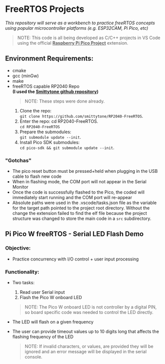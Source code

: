 # FreeRTOS Projects

*This repository will serve as a workbench to practice freeRTOS concepts using popular microcontroller platforms (e.g. ESP32CAM, Pi Pico, etc)*
> NOTE: This code is all being developed as C/C++ projects in VS Code using the official <ins>**Raspberry Pi Pico Project**</ins> extension.

## Environment Requirements:
* cmake
* gcc (minGw)
* make
* freeRTOS capable RP2040 Repo   
    **(I used the [Smittytone github repository](https://github.com/smittytone/RP2040-FreeRTOS))**   
    > NOTE: These steps were done already.
    1. Clone the repo:  
    `git clone https://github.com/smittytone/RP2040-FreeRTOS`.
    2. Enter the repo: cd RP2040-FreeRTOS.   
    `cd RP2040-FreeRTOS`
    3. Prepare the submodules:    
    `git submodule update --init`.
    4. Install Pico SDK submodules:   
    `cd pico-sdk && git submodule update --init`.

### "Gotchas"
* The pico reset button must be pressed+held when plugging in the USB cable to flash new code
* When in flashing mode, the COM port will not appear in the Serial Monitor 
* Once the code is successfully flashed to the Pico, the coded will immediately start running and the COM port will re-appear
* Absolute paths were used in the .vscode/tasks.json file as the variable for the target path pointed to the project root directory. Without the change the extension failed to find the elf file because the project structure was changed to store the main code in a `src` subdirectory.

## Pi Pico W freeRTOS - Serial LED Flash Demo 
### Objective:   
* Practice concurrency with I/O control + user input processing

### Functionality:
* Two tasks: 
    1. Read user Serial input 
    2. Flash the Pico W onboard LED

    > NOTE: The Pico W onboard LED is not controller by a digital PIN, so board specific code was needed to control the LED directly.
* The LED will flash on a given frequency
* The user can provide timeout values up to 10 digits long that affects the flashing frequency of the LED
    > NOTE: If invalid characters, or values, are provided they will be ignored and an error message will be displayed in the serial console.  
